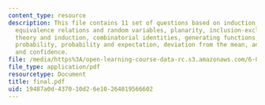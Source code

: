 ```yaml
---
content_type: resource
description: This file contains 11 set of questions based on induction, state machines,
  equivalence relations and random variables, planarity, inclusion-exclusion, number
  theory and induction, combinatorial identities, generating functions, conditional
  probability, probability and expectation, deviation from the mean, and estimation
  and confidence.
file: /media/https%3A/open-learning-course-data-rc.s3.amazonaws.com/6-042j-mathematics-for-computer-science-fall-2005/19487a0d437010d26e10264819566602_final.pdf
file_type: application/pdf
resourcetype: Document
title: final.pdf
uid: 19487a0d-4370-10d2-6e10-264819566602
---
```

